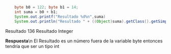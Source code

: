 ```java
    byte b0 = 122; byte b1 = 14;
    int suma = b0 + b1;
    System.out.printf("Resultado %d%n",suma)
    System.out.println("Resultado " + ((Object)suma).getClass().getSimpleName());

```
Resultado 136
Resultado Integer

**Respuesta**\n
El Resultado es un número fuera de la variable byte entonces tendría que ser un tipo int
